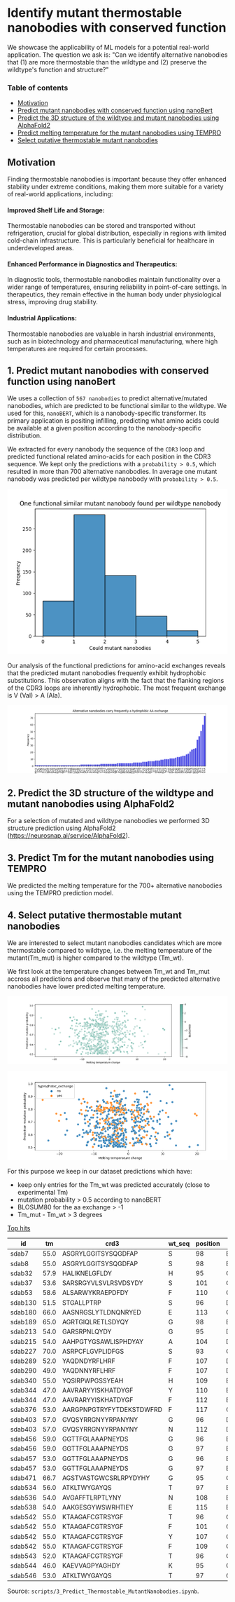 # Identify mutant thermostable nanobodies with conserved function

We showcase the applicability of ML models for a potential real-world application. The question we ask is: "Can we identify alternative nanobodies that (1) are more thermostable than the wildtype and (2) preserve the wildtype's function and structure?"

### Table of contents

- [Motivation](#motivation)
- [Predict mutant nanobodies with conserved function using nanoBert](#step1)
- [Predict the 3D structure of the wildtype and mutant nanobodies using AlphaFold2](#step2)
- [Predict  melting temperature for the mutant nanobodies using TEMPRO](#step3)
- [Select putative thermostable mutant nanobodies](#step4)


## Motivation <a name="motivation"></a>

Finding thermostable nanobodies is important because they offer enhanced stability under extreme conditions, making them more suitable for a variety of real-world applications, including:

#### Improved Shelf Life and Storage:

Thermostable nanobodies can be stored and transported without refrigeration, crucial for global distribution, especially in regions with limited cold-chain infrastructure. This is particularly beneficial for healthcare in underdeveloped areas.

#### Enhanced Performance in Diagnostics and Therapeutics:

In diagnostic tools, thermostable nanobodies maintain functionality over a wider range of temperatures, ensuring reliability in point-of-care settings. In therapeutics, they remain effective in the human body under physiological stress, improving drug stability.

#### Industrial Applications:

Thermostable nanobodies are valuable in harsh industrial environments, such as in biotechnology and pharmaceutical manufacturing, where high temperatures are required for certain processes.

## 1. Predict mutant nanobodies with conserved function using nanoBert <a name="step1"></a>

We uses a collection of `567 nanobodies` to predict alternative/mutated nanobodies, which are predicted to be functional similar to the wildtype. We used for this, `nanoBERT`, which is a nanobody-specific transformer. Its primary application is positing infilling, predicting what amino acids could be available at a given position according to the nanobody-specific distribution.  

We extracted for every nanobody the sequence of the `CDR3` loop and predicted functional related amino-acids for each position in the CDR3 sequence. We kept only the predictions with a `probability > 0.5`, which resulted in more than 700 alternative nanobodies. In average one mutant nanobody was predicted per wildtype nanobody with `probability > 0.5`.

![](./scripts/figures/7_numberofalternative_nanobodies.png)

Our analysis of the functional predictions for amino-acid exchanges reveals that the predicted mutant nanobodies frequently exhibit hydrophobic substitutions. This observation aligns with the fact that the flanking regions of the CDR3 loops are inherently hydrophobic. The most frequent exchange is V (Val) > A (Ala).

![](./scripts/figures/8_mutated_aa_nanobodies.png)

## 2. Predict the 3D structure of the wildtype and mutant nanobodies using AlphaFold2 <a name="step2"></a>

For a selection of mutated and wildtype nanobodies we performed 3D structure prediction using AlphaFold2 (https://neurosnap.ai/service/AlphaFold2).

## 3. Predict Tm for the mutant nanobodies using TEMPRO <a name="step3"></a>

We predicted the melting temperature for the 700+ alternative nanobodies using the TEMPRO prediction model.

## 4. Select putative thermostable mutant nanobodies <a name="step4"></a>

We are interested to select mutant nanobodies candidates which are more thermostable compared to wildtype, i.e. the melting temperature of the mutant(Tm_mut) is higher compared to the wildtype (Tm_wt). 

We first look at the temperature changes between Tm_wt and Tm_mut accross all predictions and observe that many of the predicted alternative nanobodies have lower predicted melting temperature. 

![](./scripts/figures/10_melting_temperature_all.png)

![](./scripts/figures/11_melting_temperature_all_colored_by_aa.png)

For this purpose we keep in our dataset predictions which have:

- keep only entries for the Tm_wt was predicted accurately (close to experimental Tm)
- mutation probability > 0.5 according to nanoBERT
- BLOSUM80 for the aa exchange > -1 
- Tm_mut - Tm_wt > 3 degrees

[Top hits](predictions/mutated_seq_with_predictions_tophits.csv)

|id     |tm  |crd3                    |wt_seq|position|wt                                                                                                                                                          |mut|mut_seq                                                                                                                                                |prob_mut          |predictions|TEMPRO   |diff_pred_mut_vs_tm|diff_pred_mut_vs_tempro|conf               |crd3_pos_mut|crd3_len|crd3_pos_mut_rel    |BLOSUM62|BLOSUM80|mutations|hyprophobic_exchange|
|-------|----|------------------------|------|--------|------------------------------------------------------------------------------------------------------------------------------------------------------------|---|-------------------------------------------------------------------------------------------------------------------------------------------------------|------------------|-----------|---------|-------------------|-----------------------|-------------------|------------|--------|--------------------|--------|--------|---------|--------------------|
|sdab7  |55.0|ASGRYLGGITSYSQGDFAP     |S     |98      |EVQLQASGGGLVQAGDSLRLSCVAVSGRTISTFAMGWFRQAPGKEREFVATINWSGSSARYADPVEGRFTISRDDAKNTVYLEMSSLKPGDSAVYYCA<mask>GRYLGGITSYSQGDFAPWGQGTQVTVSS                        |A  |EVQLQASGGGLVQAGDSLRLSCVAVSGRTISTFAMGWFRQAPGKEREFVATINWSGSSARYADPVEGRFTISRDDAKNTVYLEMSSLKPGDSAVYYCAAGRYLGGITSYSQGDFAPWGQGTQVTVSS                        |0.7786890268325806|60.946945  |56.71909 |5.9469449999999995 |4.227854999999998      |0.7109288886983146 |1           |19      |0.05263157894736842 |1.0     |2.0     |S>A      |no                  |
|sdab8  |55.0|ASGRYLGGITSYSQGDFAP     |S     |98      |EVQLQASGGGLVQAGDSLRLSCVAVSGRTISTFAMGWFRQAPGKEREFVATINWSGSSARYADPVEGRFTISRDDAKNTVYLEMSSLKPGDSAVYYCA<mask>GRYLGGITSYSQGDFAPWGQGTQVTVSSAAAGAGGSGGAPASNRCSQGSCWN|A  |EVQLQASGGGLVQAGDSLRLSCVAVSGRTISTFAMGWFRQAPGKEREFVATINWSGSSARYADPVEGRFTISRDDAKNTVYLEMSSLKPGDSAVYYCAAGRYLGGITSYSQGDFAPWGQGTQVTVSSAAAGAGGSGGAPASNRCSQGSCWN|0.7060571908950806|62.288208  |55.864964|7.288207999999997  |6.423243999999997      |0.8813200720945394 |1           |19      |0.05263157894736842 |1.0     |2.0     |S>A      |no                  |
|sdab32 |57.9|HALIKNELGFLDY           |H     |95      |QVQLVESGGGLVQPGESLRLSCAASGSIFGIYAVHWFRMAPGKEREFTAGFGSHGSTNYAASVKGRFTMSRDNAKNTTYLQMNSLKPADTAVYYC<mask>ALIKNELGFLDYWGPGTQVTVSS                                |N  |QVQLVESGGGLVQPGESLRLSCAASGSIFGIYAVHWFRMAPGKEREFTAGFGSHGSTNYAASVKGRFTMSRDNAKNTTYLQMNSLKPADTAVYYCNALIKNELGFLDYWGPGTQVTVSS                                |0.685815155506134 |63.585903  |58.76032 |5.685903000000003  |4.825583000000002      |0.8486924592276722 |0           |13      |0.0                 |1.0     |1.0     |H>N      |no                  |
|sdab37 |53.6|SARSRGYVLSVLRSVDSYDY    |S     |101     |GPHMAQVQLVESGGRLVQAGDSLRLSCAASGRTFSTSAMAWFRQAPGREREFVAAITWTVGNTILGDSVKGRFTISRDRAKNTVDLQMDNLEPEDTAVYYC<mask>ARSRGYVLSVLRSVDSYDYWGQGTQVTVS                    |A  |GPHMAQVQLVESGGRLVQAGDSLRLSCAASGRTFSTSAMAWFRQAPGREREFVAAITWTVGNTILGDSVKGRFTISRDRAKNTVDLQMDNLEPEDTAVYYCAARSRGYVLSVLRSVDSYDYWGQGTQVTVS                    |0.9885804057121276|65.629944  |53.97755 |12.029943999999993 |11.652393999999994     |0.9686158140054517 |0           |20      |0.0                 |1.0     |2.0     |S>A      |no                  |
|sdab53 |58.6|ALSARWYKRAEPDFDY        |F     |110     |QVQLQESGGGSVQAGGSLRLSCEVSGYSETTYRIGWFRLPPGLETREEVAFINFGGDSTLYANSVKGRFTISQDNTKNTVYLLMNSLKPEDTAIYYCALSARWYKRAEPD<mask>DYWGQGTQVTVSS                           |Y  |QVQLQESGGGSVQAGGSLRLSCEVSGYSETTYRIGWFRLPPGLETREEVAFINFGGDSTLYANSVKGRFTISQDNTKNTVYLLMNSLKPEDTAIYYCALSARWYKRAEPDYDYWGQGTQVTVSS                           |0.7707083821296692|69.5876    |59.519436|10.987599999999993 |10.068163999999996     |0.916320579562416  |13          |16      |0.8125              |3.0     |4.0     |F>Y      |yes                 |
|sdab130|51.5|STGALLPTRP              |S     |96      |DVQLQESGGGLVQPGGSLRLSCAASGFLFSDTYMTWARQAPGKGLEWLGGISKDGSGTLYEDSVEGRFTISRDNAKNTLYLQMNSLKSEDTALYYC<mask>TGALLPTRPQGQGTQVTVSS                                  |A  |DVQLQESGGGLVQPGGSLRLSCAASGFLFSDTYMTWARQAPGKGLEWLGGISKDGSGTLYEDSVEGRFTISRDNAKNTLYLQMNSLKSEDTALYYCATGALLPTRPQGQGTQVTVSS                                  |0.7591122388839722|56.026825  |52.288837|4.526825000000002  |3.7379880000000014     |0.825741662202537  |0           |10      |0.0                 |1.0     |2.0     |S>A      |no                  |
|sdab180|66.0|AASNRGSLYTLDNQNRYED     |E     |113     |QVQLVESGGGPVEAGGSLRLSCAASGRSFSNSVMAWFRQAPGKEREFLSVLNWSSGRTSIADSVKGRFTMSRDPAKITVYLQMNGLKPEDTAVYYCAASNRGSLYTLDNQNRY<mask>DWGQGTQVTVSS                         |D  |QVQLVESGGGPVEAGGSLRLSCAASGRSFSNSVMAWFRQAPGKEREFLSVLNWSSGRTSIADSVKGRFTMSRDPAKITVYLQMNGLKPEDTAVYYCAASNRGSLYTLDNQNRYDDWGQGTQVTVSS                         |0.553506076335907 |69.48215   |67.07428 |3.4821500000000043 |2.4078700000000026     |0.6914894533549674 |17          |19      |0.8947368421052632  |2.0     |2.0     |E>D      |no                  |
|sdab189|65.0|AGRTGIQLRETLSDYQY       |G     |98      |EVQLQAYGGGLVQTGDSLTLSCAVSGPTWSVNAMAVWFRQVPGKEPVFVAALSREGGYTFYADFVKGRFTISRDNAKNTMSLQMNGLEPEDAAVYYCA<mask>RTGIQLRETLSDYQYRGQGTQVTVSS                          |A  |EVQLQAYGGGLVQTGDSLTLSCAVSGPTWSVNAMAVWFRQVPGKEPVFVAALSREGGYTFYADFVKGRFTISRDNAKNTMSLQMNGLEPEDAAVYYCAARTGIQLRETLSDYQYRGQGTQVTVSS                          |0.824180006980896 |69.92006   |65.65531 |4.9200600000000065 |4.2647500000000065     |0.8668085348552661 |1           |17      |0.058823529411764705|0.0     |0.0     |G>A      |no                  |
|sdab213|54.0|GARSRPNLQYDY            |G     |95      |DVQLQASGGGLVQAGGSLRLSCVASGLTFVNYAIDWYRQAPGKEREVVAGMWNDGVAYYGDFVKGRFTIARDNAKNTVYLQMNNLKPEDTAVYFC<mask>ARSRPNLQYDYWGQGTQVTVSS                                 |A  |DVQLQASGGGLVQAGGSLRLSCVASGLTFVNYAIDWYRQAPGKEREVVAGMWNDGVAYYGDFVKGRFTIARDNAKNTVYLQMNNLKPEDTAVYFCAARSRPNLQYDYWGQGTQVTVSS                                 |0.6531804203987122|61.053547  |54.879326|7.053547000000002  |6.174221000000003      |0.8753356290104825 |0           |12      |0.0                 |0.0     |0.0     |G>A      |no                  |
|sdab215|54.0|AAHPGTYGSAWLISPHDYAY    |A     |104     |DVQLQASGGGLVQAGGSLRLSCAASSGTFSSYTMGWFRQAPGKERELVARLSQSLTTLYADSVKGRFTISRDNAENTVYLQNNSLKPEDTGVYYCAAHPGTYGS<mask>WLISPHDYAYWGQGTQVTVSS                         |S  |DVQLQASGGGLVQAGGSLRLSCAASSGTFSSYTMGWFRQAPGKERELVARLSQSLTTLYADSVKGRFTISRDNAENTVYLQNNSLKPEDTGVYYCAAHPGTYGSSWLISPHDYAYWGQGTQVTVSS                         |0.5253309011459351|60.34542   |57.09126 |6.345419999999997  |3.254159999999999      |0.5128360297663512 |9           |20      |0.45                |1.0     |2.0     |A>S      |no                  |
|sdab227|70.0|ASRPCFLGVPLIDFGS        |S     |93      |QVQLVESGGGLVQPGGSLRLSCAASGFTLDDYAIGWFRQVPGKEREGVACVKDGSTYYADSVKGRFTISRDNGAVYLQMNSLKPEDTAVYYCA<mask>RPCFLGVPLIDFGSWGQGTQVTVSS                                |A  |QVQLVESGGGLVQPGGSLRLSCAASGFTLDDYAIGWFRQVPGKEREGVACVKDGSTYYADSVKGRFTISRDNGAVYLQMNSLKPEDTAVYYCAARPCFLGVPLIDFGSWGQGTQVTVSS                                |0.7150554060935974|74.716385  |70.532974|4.7163850000000025 |4.183411000000007      |0.8869952304572262 |1           |16      |0.0625              |1.0     |2.0     |S>A      |no                  |
|sdab289|52.0|YAQDNDYRFLHRF           |F     |107     |DVQLQASGGGLVQAGGSLRLSCAASGSTFSIKHHGWYRRAPGNQREWVAGINSENITNVAGAVKGRFTISRDNAKNTVYLQMNSLKVEDTAVYFCYAQDNDYRFLHR<mask>WGQGTQVTVSL                                |Y  |DVQLQASGGGLVQAGGSLRLSCAASGSTFSIKHHGWYRRAPGNQREWVAGINSENITNVAGAVKGRFTISRDNAKNTVYLQMNSLKVEDTAVYFCYAQDNDYRFLHRYWGQGTQVTVSL                                |0.5951084494590759|57.41636   |52.503918|5.416359999999997  |4.912441999999999      |0.9069637173304583 |12          |13      |0.9230769230769231  |3.0     |4.0     |F>Y      |yes                 |
|sdab290|49.0|YAQDNNYRFLHRF           |F     |107     |DVQLQASGGGLVQAEGSLRLSCAASGSTFGIKHHGWYRRAPGNQREWVAGISSENITNVAEAVKGRFTISRDNAKNTVYLQMNSLKVEDTAVYYCYAQDNNYRFLHR<mask>WGQGTQVTVSL                                |Y  |DVQLQASGGGLVQAEGSLRLSCAASGSTFGIKHHGWYRRAPGNQREWVAGISSENITNVAEAVKGRFTISRDNAKNTVYLQMNSLKVEDTAVYYCYAQDNNYRFLHRYWGQGTQVTVSL                                |0.6172032356262207|57.056     |49.60642 |8.055999999999997  |7.449579999999997      |0.9247244289970208 |12          |13      |0.9230769230769231  |3.0     |4.0     |F>Y      |yes                 |
|sdab340|55.0|YQSIRPWPGSSYEAH         |H     |109     |EVQLQASGGGLVRPGGSLRLSCAASGSFFTIDTMAWYRQAPGRRRELVARQSSGRSPDVDDSVVGRFTISRDIAKSSVYLQMDSLQPEDTALYYCYQSIRPWPGSSYEA<mask>WGQGIQVIVSS                              |Y  |EVQLQASGGGLVRPGGSLRLSCAASGSFFTIDTMAWYRQAPGRRRELVARQSSGRSPDVDDSVVGRFTISRDIAKSSVYLQMDSLQPEDTALYYCYQSIRPWPGSSYEAYWGQGIQVIVSS                              |0.6286327242851257|67.80212   |55.33495 |12.802120000000002 |12.467170000000003     |0.9738363646021129 |14          |15      |0.9333333333333333  |2.0     |3.0     |H>Y      |no                  |
|sdab344|47.0|AAVRARYYISKHATDYGF      |Y     |110     |EVQLQASGGGLVQAGDSLRLPCAASLRTFGSYALGWFRQAPGKEREFVAAISWSGGDTYADSVKGRFTISRDNAKSTVYLQMNSLEPEDTAVYSCAAVRARYYISKHATD<mask>GFWGQGTQVTVSA                           |F  |EVQLQASGGGLVQAGDSLRLPCAASLRTFGSYALGWFRQAPGKEREFVAAISWSGGDTYADSVKGRFTISRDNAKSTVYLQMNSLEPEDTAVYSCAAVRARYYISKHATDFGFWGQGTQVTVSA                           |0.7503882050514221|66.926025  |47.461536|19.926024999999996 |19.464488999999993     |0.9768375278059722 |15          |18      |0.8333333333333334  |3.0     |4.0     |Y>F      |yes                 |
|sdab344|47.0|AAVRARYYISKHATDYGF      |F     |112     |EVQLQASGGGLVQAGDSLRLPCAASLRTFGSYALGWFRQAPGKEREFVAAISWSGGDTYADSVKGRFTISRDNAKSTVYLQMNSLEPEDTAVYSCAAVRARYYISKHATDYG<mask>WGQGTQVTVSA                           |Y  |EVQLQASGGGLVQAGDSLRLPCAASLRTFGSYALGWFRQAPGKEREFVAAISWSGGDTYADSVKGRFTISRDNAKSTVYLQMNSLEPEDTAVYSCAAVRARYYISKHATDYGYWGQGTQVTVSA                           |0.7630255818367004|66.43689   |47.461536|19.436890000000005 |18.975354000000003     |0.9762546374445705 |17          |18      |0.9444444444444444  |3.0     |4.0     |F>Y      |yes                 |
|sdab376|53.0|AARGPNPGTRYFYTDEKSTDWFRD|F     |117     |QVKLQASGGGLAQPGGSLTLSCAASGRTLDTYVMGWFRQAPGKEREFVAAIRWNGGNVYYGDSPKGRFTISRDSAKNTVYLQMNSLNSEDTAVYYCAARGPNPGTRYFYTDEKSTDW<mask>RDWGQGTQVTVSS                    |Y  |QVKLQASGGGLAQPGGSLTLSCAASGRTLDTYVMGWFRQAPGKEREFVAAIRWNGGNVYYGDSPKGRFTISRDSAKNTVYLQMNSLNSEDTAVYYCAARGPNPGTRYFYTDEKSTDWYRDWGQGTQVTVSS                    |0.5652204751968384|61.12388   |53.92171 |8.12388            |7.202170000000002      |0.8865431296375627 |21          |24      |0.875               |3.0     |4.0     |F>Y      |yes                 |
|sdab403|57.0|GVQSYRRGNYYRPANYNY      |G     |96      |DVQLQASGGGLVQAGGFLRLSCAASGRTFSSTAMGWFRQAPGKERDFVAVIMRDDGRTDYAASVEGRFTISKDSATNTVYLQMNSLKPEDTAIYFC<mask>VQSYRRGNYYRPANYNYWGQGTQVTVSS                          |A  |DVQLQASGGGLVQAGGFLRLSCAASGRTFSSTAMGWFRQAPGKERDFVAVIMRDDGRTDYAASVEGRFTISKDSATNTVYLQMNSLKPEDTAIYFCAVQSYRRGNYYRPANYNYWGQGTQVTVSS                          |0.9163906574249268|63.306625  |57.99973 |6.306624999999997  |5.306894999999997      |0.8414793966662042 |0           |18      |0.0                 |0.0     |0.0     |G>A      |no                  |
|sdab403|57.0|GVQSYRRGNYYRPANYNY      |N     |112     |DVQLQASGGGLVQAGGFLRLSCAASGRTFSSTAMGWFRQAPGKERDFVAVIMRDDGRTDYAASVEGRFTISKDSATNTVYLQMNSLKPEDTAIYFCGVQSYRRGNYYRPANY<mask>YWGQGTQVTVSS                          |D  |DVQLQASGGGLVQAGGFLRLSCAASGRTFSSTAMGWFRQAPGKERDFVAVIMRDDGRTDYAASVEGRFTISKDSATNTVYLQMNSLKPEDTAIYFCGVQSYRRGNYYRPANYDYWGQGTQVTVSS                          |0.5722928643226624|60.7875    |57.99973 |3.7875000000000014 |2.787770000000002      |0.7360448844884491 |16          |18      |0.8888888888888888  |1.0     |2.0     |N>D      |no                  |
|sdab456|59.0|GGTTFGLAAAPNEYDS        |G     |96      |EVQLVQSGGGSVQAGGSLRLSCAHSSITVPDYTIGWFRRAPGKGGEEVSLISMHGGRSWYAGSVKGRFAISRDSVKNTVYLQMNNLKPEDTDIYYC<mask>GTTFGLAAAPNEYDSWGQGSQVTVSS                            |A  |EVQLVQSGGGSVQAGGSLRLSCAHSSITVPDYTIGWFRRAPGKGGEEVSLISMHGGRSWYAGSVKGRFAISRDSVKNTVYLQMNNLKPEDTDIYYCAGTTFGLAAAPNEYDSWGQGSQVTVSS                            |0.8934414982795715|64.48089   |59.91677 |5.480890000000002  |4.564120000000003      |0.8327333699453923 |0           |16      |0.0                 |0.0     |0.0     |G>A      |no                  |
|sdab456|59.0|GGTTFGLAAAPNEYDS        |G     |97      |EVQLVQSGGGSVQAGGSLRLSCAHSSITVPDYTIGWFRRAPGKGGEEVSLISMHGGRSWYAGSVKGRFAISRDSVKNTVYLQMNNLKPEDTDIYYCG<mask>TTFGLAAAPNEYDSWGQGSQVTVSS                            |A  |EVQLVQSGGGSVQAGGSLRLSCAHSSITVPDYTIGWFRRAPGKGGEEVSLISMHGGRSWYAGSVKGRFAISRDSVKNTVYLQMNNLKPEDTDIYYCGATTFGLAAAPNEYDSWGQGSQVTVSS                            |0.7234753370285034|64.73425   |59.91677 |5.734250000000003  |4.817480000000003      |0.8401238174129138 |1           |16      |0.0625              |0.0     |0.0     |G>A      |no                  |
|sdab457|53.0|GGTTFGLAAAPNEYDS        |G     |96      |EVQLQASGGGSVQAGGSLRLSCAHSSITVPDYTIGWYRRAPGKGGEEVSLISMHGGRTWYAGSVKGRFAISRDSVKNTVYLQMNNLKPEDTDIYYC<mask>GTTFGLAAAPNEYDSWGQGSQVTVSS                            |A  |EVQLQASGGGSVQAGGSLRLSCAHSSITVPDYTIGWYRRAPGKGGEEVSLISMHGGRTWYAGSVKGRFAISRDSVKNTVYLQMNNLKPEDTDIYYCAGTTFGLAAAPNEYDSWGQGSQVTVSS                            |0.8638203740119934|62.435104  |58.884228|9.435104000000003  |3.5508760000000024     |0.3763473089432826 |0           |16      |0.0                 |0.0     |0.0     |G>A      |no                  |
|sdab457|53.0|GGTTFGLAAAPNEYDS        |G     |97      |EVQLQASGGGSVQAGGSLRLSCAHSSITVPDYTIGWYRRAPGKGGEEVSLISMHGGRTWYAGSVKGRFAISRDSVKNTVYLQMNNLKPEDTDIYYCG<mask>TTFGLAAAPNEYDSWGQGSQVTVSS                            |A  |EVQLQASGGGSVQAGGSLRLSCAHSSITVPDYTIGWYRRAPGKGGEEVSLISMHGGRTWYAGSVKGRFAISRDSVKNTVYLQMNNLKPEDTDIYYCGATTFGLAAAPNEYDSWGQGSQVTVSS                            |0.7195330858230591|62.19476   |58.884228|9.194760000000002  |3.310532000000002      |0.36004550417846704|1           |16      |0.0625              |0.0     |0.0     |G>A      |no                  |
|sdab471|66.7|AGSTVASTGWCSRLRPYDYHY   |G     |95      |QVQLVESGGGSVQAGGSLRLSCAASGYTVSTYCMGWFRQAPGKEREGVATILGGSTYYGDSVKGRFTISQDNAKNTVYLQMNSLKPEDTAIYYCA<mask>STVASTGWCSRLRPYDYHYRGQGTQVTVSS                         |A  |QVQLVESGGGSVQAGGSLRLSCAASGYTVSTYCMGWFRQAPGKEREGVATILGGSTYYGDSVKGRFTISQDNAKNTVYLQMNSLKPEDTAIYYCAASTVASTGWCSRLRPYDYHYRGQGTQVTVSS                         |0.7703545093536377|70.51364   |67.94425 |3.8136399999999924 |2.5693899999999985     |0.6737369022770905 |1           |21      |0.047619047619047616|0.0     |0.0     |G>A      |no                  |
|sdab534|56.0|ATKLTWYGAYQS            |T     |97      |EVQLVESGGGSVQSGGSLRLSCAASGDTFSKRIMAWFRGAPDKEREGLATIDPDGTMKSYADSARGRFTISRDNAKSAVYLQMNSLKPEDTAVYYCA<mask>KLTWYGAYQSWGQGTQVTVSS                                |A  |EVQLVESGGGSVQSGGSLRLSCAASGDTFSKRIMAWFRGAPDKEREGLATIDPDGTMKSYADSARGRFTISRDNAKSAVYLQMNSLKPEDTAVYYCAAKLTWYGAYQSWGQGTQVTVSS                                |0.6996508240699768|59.522873  |56.591747|3.522872999999997  |2.931125999999999      |0.8320271551089129 |1           |12      |0.08333333333333333 |0.0     |0.0     |T>A      |no                  |
|sdab536|54.0|AVGAFFTLRPTLYNY         |N     |108     |EVQLVESGGGSVQAGGSLRLSCAVSGYTYSSYSIGWFRQAPGKEREGVAAINSGGSTNYAGSVEGRGFISQDNAKNTVSLLMNSLKPEDTATYYCAVGAFFTLRPTLY<mask>YWGQGTQVTVSS                              |D  |EVQLVESGGGSVQAGGSLRLSCAVSGYTYSSYSIGWFRQAPGKEREGVAAINSGGSTNYAGSVEGRGFISQDNAKNTVSLLMNSLKPEDTATYYCAVGAFFTLRPTLYDYWGQGTQVTVSS                              |0.6575363874435425|58.571884  |54.827118|4.571883999999997  |3.7447659999999985     |0.8190859610611294 |13          |15      |0.8666666666666667  |1.0     |2.0     |N>D      |no                  |
|sdab538|54.0|AAKGESGYWSWRHTIEY       |E     |115     |EVQLVESGGGSVQAGGSLRLTCLASGDTTSVDYLGWFRQAPGKKREAVAGLYLEHSRSGLREFYEDDVEGRFTIFQHGARKMVHLQMTNLKPEDSATYYCAAKGESGYWSWRHTI<mask>YWGQGTQVTVSS                       |D  |EVQLVESGGGSVQAGGSLRLTCLASGDTTSVDYLGWFRQAPGKKREAVAGLYLEHSRSGLREFYEDDVEGRFTIFQHGARKMVHLQMTNLKPEDSATYYCAAKGESGYWSWRHTIDYWGQGTQVTVSS                       |0.5239959955215454|60.425735  |57.761723|6.425735000000003  |2.6640119999999996     |0.41458479068931386|15          |17      |0.8823529411764706  |2.0     |2.0     |E>D      |no                  |
|sdab542|55.0|KTAAGAFCGTRSYGF         |T     |96      |QVQLQESGGGSVQAGGSLKLSCDASTYTYGGKCMGWFRQAPGKEREFVAFIESDGRTSYADSVKGRFTISQDDAKNTVYLQMNSLKREDTSMYYCK<mask>AAGAFCGTRSYGFWGQGTQVTVSS                              |A  |QVQLQESGGGSVQAGGSLKLSCDASTYTYGGKCMGWFRQAPGKEREFVAFIESDGRTSYADSVKGRFTISQDDAKNTVYLQMNSLKREDTSMYYCKAAAGAFCGTRSYGFWGQGTQVTVSS                              |0.7104431986808777|63.449516  |56.668636|8.449516000000003  |6.780880000000003      |0.8025169725697899 |1           |15      |0.06666666666666667 |0.0     |0.0     |T>A      |no                  |
|sdab542|55.0|KTAAGAFCGTRSYGF         |F     |101     |QVQLQESGGGSVQAGGSLKLSCDASTYTYGGKCMGWFRQAPGKEREFVAFIESDGRTSYADSVKGRFTISQDDAKNTVYLQMNSLKREDTSMYYCKTAAGA<mask>CGTRSYGFWGQGTQVTVSS                              |Y  |QVQLQESGGGSVQAGGSLKLSCDASTYTYGGKCMGWFRQAPGKEREFVAFIESDGRTSYADSVKGRFTISQDDAKNTVYLQMNSLKREDTSMYYCKTAAGAYCGTRSYGFWGQGTQVTVSS                              |0.5245481133460999|59.076416  |56.668636|4.076416000000002  |2.4077800000000025     |0.5906610120262509 |6           |15      |0.4                 |3.0     |4.0     |F>Y      |yes                 |
|sdab542|55.0|KTAAGAFCGTRSYGF         |Y     |107     |QVQLQESGGGSVQAGGSLKLSCDASTYTYGGKCMGWFRQAPGKEREFVAFIESDGRTSYADSVKGRFTISQDDAKNTVYLQMNSLKREDTSMYYCKTAAGAFCGTRS<mask>GFWGQGTQVTVSS                              |F  |QVQLQESGGGSVQAGGSLKLSCDASTYTYGGKCMGWFRQAPGKEREFVAFIESDGRTSYADSVKGRFTISQDDAKNTVYLQMNSLKREDTSMYYCKTAAGAFCGTRSFGFWGQGTQVTVSS                              |0.5775105953216553|59.678764  |56.668636|4.678764000000001  |3.0101280000000017     |0.6433596565246722 |12          |15      |0.8                 |3.0     |4.0     |Y>F      |yes                 |
|sdab542|55.0|KTAAGAFCGTRSYGF         |F     |109     |QVQLQESGGGSVQAGGSLKLSCDASTYTYGGKCMGWFRQAPGKEREFVAFIESDGRTSYADSVKGRFTISQDDAKNTVYLQMNSLKREDTSMYYCKTAAGAFCGTRSYG<mask>WGQGTQVTVSS                              |Y  |QVQLQESGGGSVQAGGSLKLSCDASTYTYGGKCMGWFRQAPGKEREFVAFIESDGRTSYADSVKGRFTISQDDAKNTVYLQMNSLKREDTSMYYCKTAAGAFCGTRSYGYWGQGTQVTVSS                              |0.6463389992713928|59.060184  |56.668636|4.060184           |2.3915480000000002     |0.5890245368190211 |14          |15      |0.9333333333333333  |3.0     |4.0     |F>Y      |yes                 |
|sdab543|52.0|KTAAGAFCGTRSYGF         |T     |96      |QVQLQESGGGLVQAGGSLKLSCDASTYTYGGKCMGWFRQAPGKQREFVAFIESDGRASYADSVKGRFTISQDDAKNTVYLQMNSLRPEDTSVYYCK<mask>AAGAFCGTRSYGFWGQGTQVTVSS                              |A  |QVQLQESGGGLVQAGGSLKLSCDASTYTYGGKCMGWFRQAPGKQREFVAFIESDGRASYADSVKGRFTISQDDAKNTVYLQMNSLRPEDTSVYYCKAAAGAFCGTRSYGFWGQGTQVTVSS                              |0.5836125016212463|59.838646  |52.423595|7.838645999999997  |7.415050999999998      |0.9459606927012651 |1           |15      |0.06666666666666667 |0.0     |0.0     |T>A      |no                  |
|sdab544|46.0|KAEVVAGPYAGHDY          |K     |95      |QVQLQESGGGLVQAGGSLRLSCAASGITYSRSTMGWYRQVPGKQRELVSSIRWNGSALYADSVKGRFTISRDNAKNTAYLQMNSLRPEDTAVFYC<mask>AEVVAGPYAGHDYWGQGTQVTVSS                               |N  |QVQLQESGGGLVQAGGSLRLSCAASGITYSRSTMGWYRQVPGKQRELVSSIRWNGSALYADSVKGRFTISRDNAKNTAYLQMNSLRPEDTAVFYCNAEVVAGPYAGHDYWGQGTQVTVSS                               |0.5678333044052124|58.241066  |49.421516|12.241065999999996 |8.81955                |0.7204887221423364 |0           |14      |0.0                 |0.0     |0.0     |K>N      |no                  |
|sdab546|53.0|ATKLTWYGAYQS            |T     |97      |QVQLQESGGGLVQGGGSLRLSCAASGDTFSRKIMAWFRQAPDKQREGLATIDPDGTMASYADSARGRFTISRDNAKSAVYLQMNSLRPEDTAVYYCA<mask>KLTWYGAYQSWGQGTQVTVSS                                |A  |QVQLQESGGGLVQGGGSLRLSCAASGDTFSRKIMAWFRQAPDKQREGLATIDPDGTMASYADSARGRFTISRDNAKSAVYLQMNSLRPEDTAVYYCAAKLTWYGAYQSWGQGTQVTVSS                                |0.6606288552284241|56.9702    |53.60803 |3.9701999999999984 |3.362169999999999      |0.8468515440028211 |1           |12      |0.08333333333333333 |0.0     |0.0     |T>A      |no                  |



Source: `scripts/3_Predict_Thermostable_MutantNanobodies.ipynb`.

